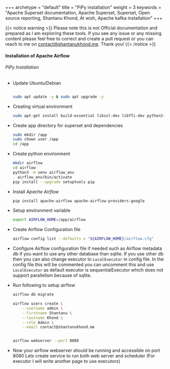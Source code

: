 +++ 
archetype = "default" 
title = "PiPy installation" 
weight = 3
keywords     = "Apache Superset documentation, Apache Superset, Superset, Open source reporting, Shantanu Khond, At wish, Apache kafka installation"
+++

{{< notice warning >}}
Please note this is not Official documentation and prepared as I am exploring these tools. If you see any issue or any missing content please feel free to correct and create a pull request or you can reach to me on contact@shantanukhond.me. Thank you!
{{< /notice >}}




#### Installation of Apache Airflow

###### PiPy Installation

* Update Ubuntu/Debian

    ```bash

    sudo apt update -y & sudo apt upgrade -y

    ```


* Creating virtual environment 

    ```bash
    sudo apt-get install build-essential libssl-dev libffi-dev python3-dev python3-pip libsasl2-dev libldap2-dev default-libmysqlclient-dev python3.10-venv
    ```

* Create app directory for superset and dependencies

    ```bash
    sudo mkdir /app
    sudo chown user /app
    cd /app
    ```

* Create python environment

    ```bash
    mkdir airflow
    cd airflow
    python3 -m venv airflow_env
    . airflow_env/bin/activate
    pip install --upgrade setuptools pip
    ```

* Install *Apache Airflow*

    ```bash
    pip install apache-airflow apache-airflow-providers-google
    ```


* Setup environment variable 

    ```bash
    export AIRFLOW_HOME=/app/airflow
    ```

* Create Airflow Configuration file

    ```bash
    airflow config list --defaults > "${AIRFLOW_HOME}/airflow.cfg"
    ```

* Configure Airflow configuration file if needed such as Airflow metadata db if you want to use any other database than
    sqlite. If you use other db then you can also change executor to `LocalExecutor` in config file. In the config file this will be commented you can uncomment this and use `LocalExecutor` as default executor is sequentialExecutor which does not support parallelism because of sqlite.  


* Run following to setup airflow

    ```bash
    airflow db migrate

    airflow users create \
        --username admin \
        --firstname Shantanu \
        --lastname Khond \
        --role Admin \
        --email contact@shantanukhond.me
    
    
    airflow webserver --port 8080

    ```


* Now your airflow webserver should be running and accessible on port 8080 Lets create service to run both web server and scheduler (For executor I will write another page to use executors)


